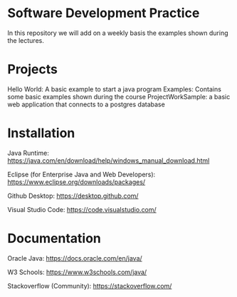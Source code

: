 # Software Development Practice
In this repository we will add on a weekly basis the examples shown during the lectures.

# Projects
Hello World: A basic example to start a java program
Examples: Contains some basic examples shown during the course
ProjectWorkSample: a basic web application that connects to a postgres database

# Installation
Java Runtime: 
https://java.com/en/download/help/windows_manual_download.html

Eclipse (for Enterprise Java and Web Developers): 
https://www.eclipse.org/downloads/packages/

Github Desktop:
https://desktop.github.com/

Visual Studio Code:
https://code.visualstudio.com/

# Documentation
Oracle Java: 
https://docs.oracle.com/en/java/

W3 Schools: 
https://www.w3schools.com/java/

Stackoverflow (Community): 
https://stackoverflow.com/


